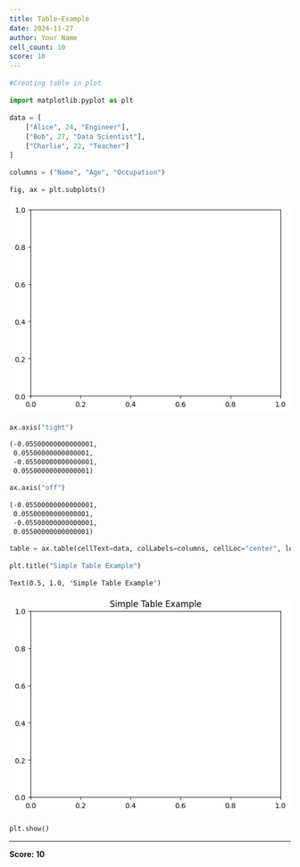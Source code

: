 ```yaml
---
title: Table-Example
date: 2024-11-27
author: Your Name
cell_count: 10
score: 10
---
```


```python
#Creating table in plot
```


```python
import matplotlib.pyplot as plt

```


```python
data = [
    ["Alice", 24, "Engineer"],
    ["Bob", 27, "Data Scientist"],
    ["Charlie", 22, "Teacher"]
]
```


```python
columns = ("Name", "Age", "Occupation")
```


```python
fig, ax = plt.subplots()
```


    
![png](Table-example_files/Table-example_4_0.png)
    



```python
ax.axis("tight")
```




    (-0.05500000000000001,
     0.05500000000000001,
     -0.05500000000000001,
     0.05500000000000001)




```python
ax.axis("off")

```




    (-0.05500000000000001,
     0.05500000000000001,
     -0.05500000000000001,
     0.05500000000000001)




```python
table = ax.table(cellText=data, colLabels=columns, cellLoc="center", loc="center")

```


```python
plt.title("Simple Table Example")

```




    Text(0.5, 1.0, 'Simple Table Example')




    
![png](Table-example_files/Table-example_8_1.png)
    



```python
plt.show()
```


---
**Score: 10**
